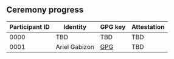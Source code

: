 ## Ceremony progress

| Participant ID | Identity | GPG key | Attestation |
|-|-|-|-|
| 0000 | TBD | TBD | TBD |
| 0001 | Ariel Gabizon | [GPG](https://sites.google.com/site/arielgabizon1/) | TBD |
